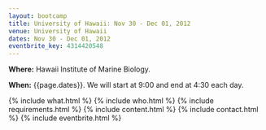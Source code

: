 ```yaml
---
layout: bootcamp
title: University of Hawaii: Nov 30 - Dec 01, 2012
venue: University of Hawaii
dates: Nov 30 - Dec 01, 2012
eventbrite_key: 4314420548
---
```

**Where:** Hawaii Institute of Marine Biology.

**When:** {{page.dates}}. We will start at 9:00 and end at 4:30 each day.

{% include what.html %}
{% include who.html %}
{% include requirements.html %}
{% include content.html %}
{% include contact.html %}
{% include eventbrite.html %}
